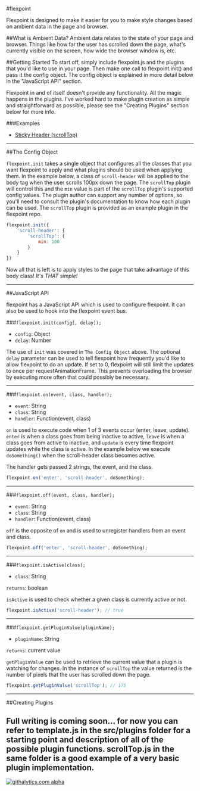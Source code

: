 #flexpoint

Flexpoint is designed to make it easier for you to make style changes based on ambient data in the page and browser.

##What is Ambient Data?
Ambient data relates to the state of your page and browser. Things like how far the user has scrolled down the page, what's currently visible on the screen, how wide the browser window is, etc. 

##Getting Started
To start off, simply include flexpoint.js and the plugins that you'd like to use in your page. Then make one call to flexpoint.init() and pass it the config object. The config object is explained in more detail below in the "JavaScript API" section.

Flexpoint in and of itself doesn't provide any functionality. All the magic happens in the plugins. I've worked hard to make plugin creation as simple and straightforward as possible, please see the "Creating Plugins" section below for more info.

###Examples
- [Sticky Header (scrollTop)](http://codepen.io/amwmedia/pen/dikcr/)

---

##The Config Object

`flexpoint.init` takes a single object that configures all the classes that you want flexpoint to apply and what plugins should be used when applying them. In the example below, a class of `scroll-header` will be applied to the body tag when the user scrolls 100px down the page. The `scrollTop` plugin will control this and the `min` value is part of the `scrollTop` plugin's supported config values. The plugin author can support any number of options, so you'll need to consult the plugin's documentation to know how each plugin can be used. The `scrollTop` plugin is provided as an example plugin in the flexpoint repo.

```javascript
flexpoint.init({
    'scroll-header': {
        'scrollTop': {
            min: 100
        }
    }
})
```

Now all that is left is to apply styles to the page that take advantage of this body class! *It's THAT simple!*

---

##JavaScript API

flexpoint has a JavaScript API which is used to configure flexpoint. It can also be used to hook into the flexpoint event bus.

###`flexpoint.init(config[, delay]);`
- `config`: Object
- `delay`: Number

The use of `init` was covered in `The Config Object` above. The optional `delay` parameter can be used to tell flexpoint how frequently you'd like to allow flexpoint to do an update. If set to 0, flexpoint will still limit the updates to once per requestAnimationFrame. This prevents overloading the browser by executing more often that could possibly be necessary.

---

###`flexpoint.on(event, class, handler);`
- `event`: String
- `class`: String
- `handler`: Function(event, class)

`on` is used to execute code when 1 of 3 events occur (enter, leave, update). `enter` is when a class goes from being inactive to active, `leave` is when a class goes from active to inactive, and `update` is every time flexpoint updates while the class is active. In the example below we execute `doSomething()` when the scroll-header class becomes active.

The handler gets passed 2 strings, the event, and the class.

```javascript
flexpoint.on('enter', 'scroll-header', doSomething);
```

---

###`flexpoint.off(event, class, handler);`
- `event`: String
- `class`: String
- `handler`: Function(event, class)

`off` is the opposite of `on` and is used to unregister handlers from an event and class.

```javascript
flexpoint.off('enter', 'scroll-header', doSomething);
```
---

###`flexpoint.isActive(class);`
- `class`: String

`returns`: boolean

`isActive` is used to check whether a given class is currently active or not.

```javascript
flexpoint.isActive('scroll-header'); // true
```
---

###`flexpoint.getPluginValue(pluginName);`
- `pluginName`: String

`returns`: current value

`getPluginValue` can be used to retrieve the current value that a plugin is watching for changes. In the instance of `scrollTop` the value returned is the number of pixels that the user has scrolled down the page.

```javascript
flexpoint.getPluginValue('scrollTop'); // 175
```

---

##Creating Plugins

Full writing is coming soon... for now you can refer to template.js in the src/plugins folder for a starting point and description of all of the possible plugin functions. scrollTop.js in the same folder is a good example of a very basic plugin implementation.
---
[![githalytics.com alpha](https://cruel-carlota.pagodabox.com/40c470b679c786d2728cfe49642c0c03 "githalytics.com")](http://githalytics.com/amwmedia/flexpoint.js)